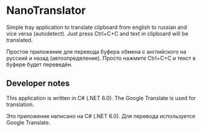 # NanoTranslator

Simple tray application to translate clipboard from english to russian and vice versa (autodetect).
Just press Ctrl+C+C and text in clipboard will be translated.

Простое приложение для перевода буфера обмена с английского на русский и назад (автоопределение).
Просто нажмите Ctrl+C+C и текст в буфере будет переведён.


## Developer notes

This application is written in C# (.NET 6.0). The Google Translate is used for translation.

Это приложение написано на C# (.NET 6.0). Для перевода используется Google Translate.
